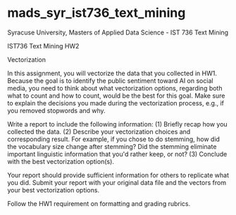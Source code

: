 # mads_syr_ist736_text_mining
Syracuse University, Masters of Applied Data Science - IST 736 Text Mining

IST736 Text Mining HW2 
 
Vectorization 
 
In this assignment, you will vectorize the data that you collected in HW1. Because the goal is to identify the public sentiment toward AI on social media, you need to think about what vectorization options, regarding both what to count and how to count, would be the best for this goal. Make sure to explain the decisions you made during the vectorization process, e.g., if you removed stopwords and why. 
 
Write a report to include the following information: (1) Briefly recap how you collected the data. (2) Describe your vectorization choices and corresponding result. For example, if you chose to do stemming, how did the vocabulary size change after stemming? Did the stemming eliminate important linguistic information that you'd rather keep, or not? (3) Conclude with the best vectorization option(s). 
 
Your report should provide sufficient information for others to replicate what you did. Submit your report with your original data file and the vectors from your best vectorization options. 
 
Follow the HW1 requirement on formatting and grading rubrics. 
